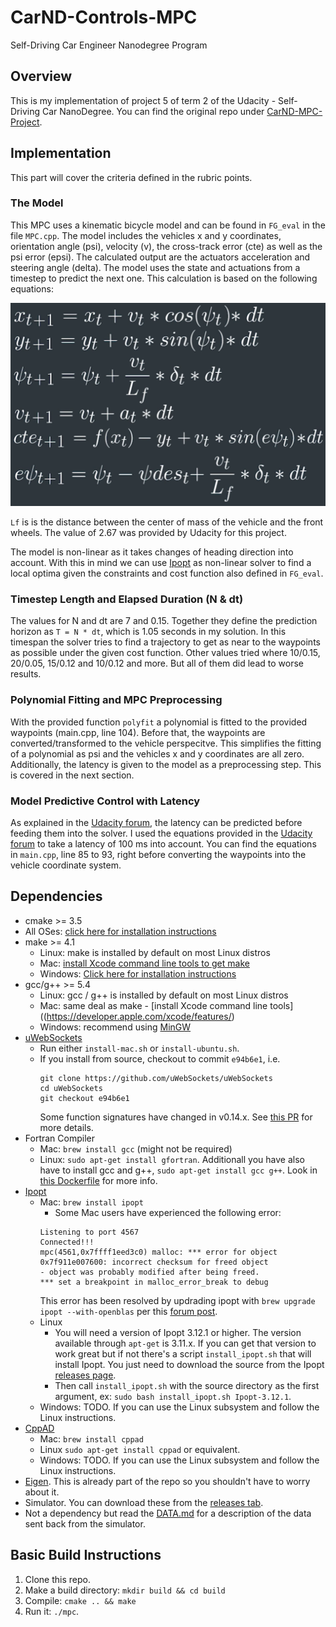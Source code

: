# CarND-Controls-MPC
Self-Driving Car Engineer Nanodegree Program

[//]: # (Image References)
[equations]: ./images/model_equations.png "Model equations"

## Overview
This is my implementation of project 5 of term 2 of the Udacity - Self-Driving Car NanoDegree. You can find the original repo under [CarND-MPC-Project](https://github.com/udacity/CarND-MPC-Project).

## Implementation
This part will cover the criteria defined in the rubric points.

### The Model
This MPC uses a kinematic bicycle model and can be found in `FG_eval` in the file `MPC.cpp`. The model includes the vehicles x and y coordinates, orientation angle (psi), velocity (v), the cross-track error (cte) as well as the psi error (epsi). The calculated output are the actuators acceleration and steering angle (delta). The model uses the state and actuations from a timestep to predict the next one. This calculation is based on the following equations:

![Kinematic model equations][equations]

`Lf` is is the distance between the center of mass of the vehicle and the front wheels. The value of 2.67 was provided by Udacity for this project.

The model is non-linear as it takes changes of heading direction into account. With this in mind we can use [Ipopt](https://projects.coin-or.org/Ipopt) as non-linear solver to find a local optima given the constraints and cost function also defined in `FG_eval`.

### Timestep Length and Elapsed Duration (N & dt)
The values for N and dt are 7 and 0.15. Together they define the prediction horizon as `T = N * dt`, which is 1.05 seconds in my solution. In this timespan the solver tries to find a trajectory to get as near to the waypoints as possible under the given cost function. Other values tried where 10/0.15, 20/0.05, 15/0.12 and 10/0.12 and more. But all of them did lead to worse results. 

### Polynomial Fitting and MPC Preprocessing
With the provided function `polyfit` a polynomial is fitted to the provided waypoints (main.cpp, line 104). Before that, the waypoints are converted/transformed to the vehicle perspecitve. This simplifies the fitting of a polynomial as psi and the vehicles x and y coordinates are all zero.
Additionally, the latency is given to the model as a preprocessing step. This is covered in the next section.

### Model Predictive Control with Latency
As explained in the [Udacity forum](https://discussions.udacity.com/t/how-to-incorporate-latency-into-the-model/257391/2), the latency can be predicted before feeding them into the solver. I used the equations provided in the [Udacity forum](https://discussions.udacity.com/t/how-to-incorporate-latency-into-the-model/257391/4) to take a latency of 100 ms into account. You can find the equations in `main.cpp`, line 85 to 93, right before converting the waypoints into the vehicle coordinate system.

## Dependencies

* cmake >= 3.5
 * All OSes: [click here for installation instructions](https://cmake.org/install/)
* make >= 4.1
  * Linux: make is installed by default on most Linux distros
  * Mac: [install Xcode command line tools to get make](https://developer.apple.com/xcode/features/)
  * Windows: [Click here for installation instructions](http://gnuwin32.sourceforge.net/packages/make.htm)
* gcc/g++ >= 5.4
  * Linux: gcc / g++ is installed by default on most Linux distros
  * Mac: same deal as make - [install Xcode command line tools]((https://developer.apple.com/xcode/features/)
  * Windows: recommend using [MinGW](http://www.mingw.org/)
* [uWebSockets](https://github.com/uWebSockets/uWebSockets)
  * Run either `install-mac.sh` or `install-ubuntu.sh`.
  * If you install from source, checkout to commit `e94b6e1`, i.e.
    ```
    git clone https://github.com/uWebSockets/uWebSockets 
    cd uWebSockets
    git checkout e94b6e1
    ```
    Some function signatures have changed in v0.14.x. See [this PR](https://github.com/udacity/CarND-MPC-Project/pull/3) for more details.
* Fortran Compiler
  * Mac: `brew install gcc` (might not be required)
  * Linux: `sudo apt-get install gfortran`. Additionall you have also have to install gcc and g++, `sudo apt-get install gcc g++`. Look in [this Dockerfile](https://github.com/udacity/CarND-MPC-Quizzes/blob/master/Dockerfile) for more info.
* [Ipopt](https://projects.coin-or.org/Ipopt)
  * Mac: `brew install ipopt`
       +  Some Mac users have experienced the following error:
       ```
       Listening to port 4567
       Connected!!!
       mpc(4561,0x7ffff1eed3c0) malloc: *** error for object 0x7f911e007600: incorrect checksum for freed object
       - object was probably modified after being freed.
       *** set a breakpoint in malloc_error_break to debug
       ```
       This error has been resolved by updrading ipopt with
       ```brew upgrade ipopt --with-openblas```
       per this [forum post](https://discussions.udacity.com/t/incorrect-checksum-for-freed-object/313433/19).
  * Linux
    * You will need a version of Ipopt 3.12.1 or higher. The version available through `apt-get` is 3.11.x. If you can get that version to work great but if not there's a script `install_ipopt.sh` that will install Ipopt. You just need to download the source from the Ipopt [releases page](https://www.coin-or.org/download/source/Ipopt/).
    * Then call `install_ipopt.sh` with the source directory as the first argument, ex: `sudo bash install_ipopt.sh Ipopt-3.12.1`. 
  * Windows: TODO. If you can use the Linux subsystem and follow the Linux instructions.
* [CppAD](https://www.coin-or.org/CppAD/)
  * Mac: `brew install cppad`
  * Linux `sudo apt-get install cppad` or equivalent.
  * Windows: TODO. If you can use the Linux subsystem and follow the Linux instructions.
* [Eigen](http://eigen.tuxfamily.org/index.php?title=Main_Page). This is already part of the repo so you shouldn't have to worry about it.
* Simulator. You can download these from the [releases tab](https://github.com/udacity/self-driving-car-sim/releases).
* Not a dependency but read the [DATA.md](./DATA.md) for a description of the data sent back from the simulator.


## Basic Build Instructions

1. Clone this repo.
2. Make a build directory: `mkdir build && cd build`
3. Compile: `cmake .. && make`
4. Run it: `./mpc`.
